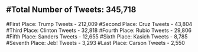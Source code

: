 #Total Number of Tweets: 345,718 
---
#First Place: Trump Tweets - 212,009
#Second Place: Cruz Tweets - 43,804
#Third Place: Clinton Tweets - 32,818
#Fourth Place: Rubio Tweets - 29,806
#Fifth Place: Sanders Tweets - 12,655
#Sixth Place: Kasich Tweets - 8,785
#Seventh Place: Jeb! Tweets - 3,293
#Last Place: Carson Tweets - 2,550
